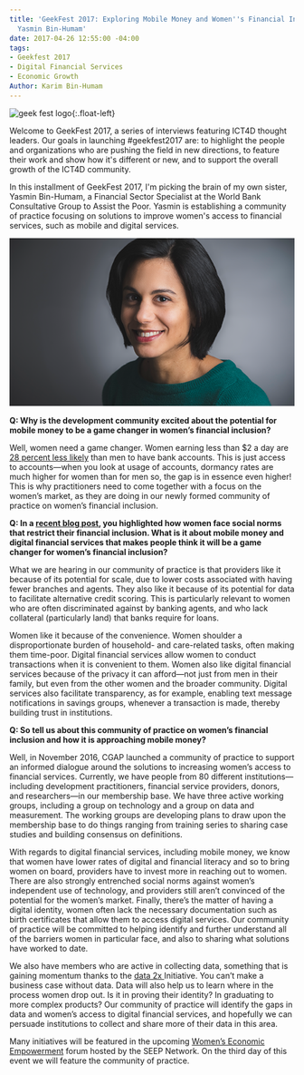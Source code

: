 ```yaml
---
title: 'GeekFest 2017: Exploring Mobile Money and Women''s Financial Inclusion with
  Yasmin Bin-Humam'
date: 2017-04-26 12:55:00 -04:00
tags:
- Geekfest 2017
- Digital Financial Services
- Economic Growth
Author: Karim Bin-Humam
---
```


![geek fest logo](/api/v2/sites/568d4cf73aaede128400000b/source/_uploads/geek%20fest%20smallest.jpg?download){:.float-left}

Welcome to GeekFest 2017, a series of interviews featuring ICT4D thought leaders. Our goals in launching #geekfest2017 are: to highlight the people and organizations who are pushing the field in new directions, to feature their work and show how it's different or new, and to support the overall growth of the ICT4D community.

In this installment of GeekFest 2017, I'm picking the brain of my own sister, Yasmin Bin-Humam, a Financial Sector Specialist at the World Bank Consultative Group to Assist the Poor. Yasmin is establishing a community of practice focusing on solutions to improve women's access to financial services, such as mobile and digital services.

<!-- more -->

![yasmin.png](/uploads/yasmin.png)

**Q: Why is the development community excited about the potential for mobile money to be a game changer in women’s financial inclusion?**

Well, women need a game changer. Women earning less than $2 a day are [28 percent less likely](http://www.worldbank.org/en/news/feature/2012/04/19/three-quarters-of-the-worlds-poor-are-unbanked) than men to have bank accounts. This is just access to accounts—when you look at usage of accounts, dormancy rates are much higher for women than for men so, the gap is in essence even higher! This is why practitioners need to come together with a focus on the women’s market, as they are doing in our newly formed community of practice on women’s financial inclusion.

**Q: In a [recent blog post](http://www.cgap.org/blog/how-social-norms-affect-women%E2%80%99s-financial-inclusion), you highlighted how women face social norms that restrict their financial inclusion. What is it about mobile money and digital financial services that makes people think it will be a game changer for women’s financial inclusion?**

What we are hearing in our community of practice is that providers like it because of its potential for scale, due to lower costs associated with having fewer branches and agents. They also like it because of its potential for data to facilitate alternative credit scoring. This is particularly relevant to women who are often discriminated against by banking agents, and who lack collateral (particularly land) that banks require for loans.

Women like it because of the convenience. Women shoulder a disproportionate burden of household- and care-related tasks, often making them time-poor. Digital financial services allow women to conduct transactions when it is convenient to them. Women also like digital financial services because of the privacy it can afford—not just from men in their family, but even from the other women and the broader community. Digital services also facilitate transparency, as for example, enabling text message notifications in savings groups, whenever a transaction is made, thereby building trust in institutions.

**Q: So tell us about this community of practice on women’s financial inclusion and how it is approaching mobile money?**

Well, in November 2016, CGAP launched a community of practice to support an informed dialogue around the solutions to increasing women’s access to financial services. Currently, we have people from 80 different institutions—including development practitioners, financial service providers, donors, and researchers—in our membership base. We have three active working groups, including a group on technology and a group on data and measurement. The working groups are developing plans to draw upon the membership base to do things ranging from training series to sharing case studies and building consensus on definitions.

With regards to digital financial services, including mobile money, we know that women have lower rates of digital and financial literacy and so to bring women on board, providers have to invest more in reaching out to women. There are also strongly entrenched social norms against women’s independent use of technology, and providers still aren’t convinced of the potential for the women’s market. Finally, there’s the matter of having a digital identity, women often lack the necessary documentation such as birth certificates that allow them to access digital services. Our community of practice will be committed to helping identify and further understand all of the barriers women in particular face, and also to sharing what solutions have worked to date.

We also have members who are active in collecting data, something that is gaining momentum thanks to the [data 2x ](http://data2x.org/)Initiative. You can’t make a business case without data. Data will also help us to learn where in the process women drop out. Is it in proving their identity? In graduating to more complex products? Our community of practice will identify the gaps in data and women’s access to digital financial services, and hopefully we can persuade institutions to collect and share more of their data in this area.

Many initiatives will be featured in the upcoming [Women’s Economic Empowerment](https://weeforum2017.org/) forum hosted by the SEEP Network. On the third day of this event we will feature the community of practice.